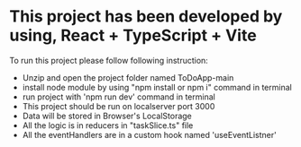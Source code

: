 
# This project has been developed by using, React + TypeScript + Vite

To run this project please follow following instruction:
- Unzip and open the project folder named ToDoApp-main
- install node module by using "npm install or npm i" command in terminal
- run project with 'npm run dev' command in terminal
- This project should be run on localserver port 3000
- Data will be stored in Browser's LocalStorage
- All the logic is in reducers in "taskSlice.ts" file
- All the eventHandlers are in a custom hook named 'useEventListner'
